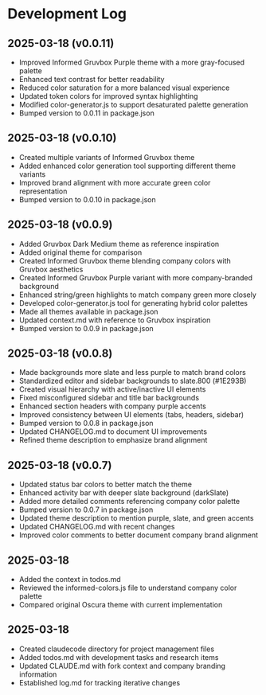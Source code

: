 # Development Log

## 2025-03-18 (v0.0.11)
- Improved Informed Gruvbox Purple theme with a more gray-focused palette
- Enhanced text contrast for better readability
- Reduced color saturation for a more balanced visual experience
- Updated token colors for improved syntax highlighting
- Modified color-generator.js to support desaturated palette generation
- Bumped version to 0.0.11 in package.json

## 2025-03-18 (v0.0.10)
- Created multiple variants of Informed Gruvbox theme
- Added enhanced color generation tool supporting different theme variants
- Improved brand alignment with more accurate green color representation
- Bumped version to 0.0.10 in package.json

## 2025-03-18 (v0.0.9)
- Added Gruvbox Dark Medium theme as reference inspiration
- Added original theme for comparison
- Created Informed Gruvbox theme blending company colors with Gruvbox aesthetics
- Created Informed Gruvbox Purple variant with more company-branded background
- Enhanced string/green highlights to match company green more closely
- Developed color-generator.js tool for generating hybrid color palettes
- Made all themes available in package.json
- Updated context.md with reference to Gruvbox inspiration
- Bumped version to 0.0.9 in package.json

## 2025-03-18 (v0.0.8)
- Made backgrounds more slate and less purple to match brand colors
- Standardized editor and sidebar backgrounds to slate.800 (#1E293B)
- Created visual hierarchy with active/inactive UI elements
- Fixed misconfigured sidebar and title bar backgrounds
- Enhanced section headers with company purple accents
- Improved consistency between UI elements (tabs, headers, sidebar)
- Bumped version to 0.0.8 in package.json
- Updated CHANGELOG.md to document UI improvements
- Refined theme description to emphasize brand alignment

## 2025-03-18 (v0.0.7)
- Updated status bar colors to better match the theme
- Enhanced activity bar with deeper slate background (darkSlate)
- Added more detailed comments referencing company color palette
- Bumped version to 0.0.7 in package.json
- Updated theme description to mention purple, slate, and green accents
- Updated CHANGELOG.md with recent changes
- Improved color comments to better document company brand alignment

## 2025-03-18
- Added the context in todos.md
- Reviewed the informed-colors.js file to understand company color palette
- Compared original Oscura theme with current implementation

## 2025-03-18
- Created claudecode directory for project management files
- Added todos.md with development tasks and research items
- Updated CLAUDE.md with fork context and company branding information
- Established log.md for tracking iterative changes